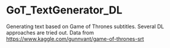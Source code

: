 # GoT_TextGenerator_DL
Generating text based on Game of Thrones subtitles. Several DL approaches are tried out.
Data from https://www.kaggle.com/gunnvant/game-of-thrones-srt
